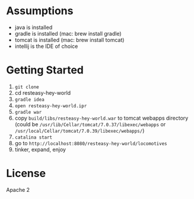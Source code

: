 Assumptions
===========

* java is installed
* gradle is installed (mac: brew install gradle)
* tomcat is installed (mac: brew install tomcat)
* intellij is the IDE of choice

Getting Started
===============
1. `git clone`
2. cd resteasy-hey-world
3. `gradle idea`
4. `open resteasy-hey-world.ipr`
5. `gradle war`
6. copy `build/libs/resteasy-hey-world.war` to tomcat webapps directory (could be `/usr/lib/Cellar/tomcat/7.0.37/libexec/webapps` or `/usr/local/Cellar/tomcat/7.0.39/libexec/webapps/`)
7. `catalina start`
8. go to `http://localhost:8080/resteasy-hey-world/locomotives`
9. tinker, expand, enjoy

License
=======
Apache 2

